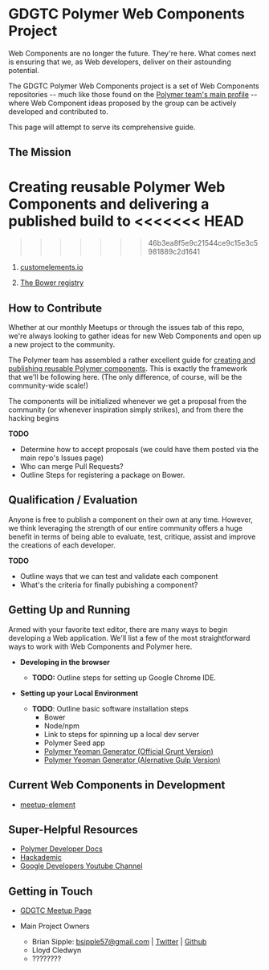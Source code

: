 GDGTC Polymer Web Components Project
======================================



Web Components are no longer the future. They're here. What comes next is ensuring that we, as Web developers, deliver on their astounding potential.

The GDGTC Polymer Web Components project is a set of Web Components repositories -- much like those found on the [Polymer team's main profile](https://github.com/Polymer) -- where Web Component ideas proposed by the group can be actively developed and contributed to.

This page will attempt to serve its comprehensive guide.

## The Mission

Creating reusable Polymer Web Components and delivering a published build to
<<<<<<< HEAD
=======

>>>>>>> 46b3ea8f5e9c21544ce9c15e3c5981889c2d1641
1. [customelements.io](http://customelements.io/)

2. [The Bower registry](http://bower.io/docs/creating-packages/)

## How to Contribute
Whether at our monthly Meetups or through the issues tab of this repo, we're always looking to gather ideas for new Web Components and open up a new project to the community.

The Polymer team has assembled a rather excellent guide for [creating and publishing reusable Polymer components](https://www.polymer-project.org/docs/start/reusableelements.html). This is exactly the framework that we'll be following here. (The only difference, of course, will be the community-wide scale!)

The components will be initialized whenever we get a proposal from the community (or whenever inspiration simply strikes), and from there the hacking begins

**TODO**
 - Determine how to accept proposals (we could have     them posted via the main repo's Issues page)
 - Who can merge Pull Requests?
 - Outline Steps for registering a package on Bower.



## Qualification / Evaluation

Anyone is free to publish a component on their own at any time. However, we think leveraging the strength of our entire community offers a huge benefit in terms of being able to evaluate, test, critique, assist and improve the creations of each developer.

**TODO**
 - Outline ways that we can test and validate each component
 - What's the criteria for finally pubishing a component?

## Getting Up and Running


Armed with your favorite text editor, there are many ways to begin developing a Web application. We'll list a few of the most straightforward ways to work with Web Components and Polymer here.

- **Developing in the browser**
    - **TODO:** Outline steps for setting up Google Chrome IDE.


- **Setting up your Local Environment**
  - **TODO**: Outline basic software installation steps
    - Bower
    - Node/npm
    - Link to steps for spinning up a local dev server
    - Polymer Seed app
    - [Polymer Yeoman Generator (Official Grunt Version)](https://github.com/yeoman/generator-polymer)
    - [Polymer Yeoman Generator (Alernative Gulp Version)](https://github.com/NicoArbogast/generator-polymer-gulp)

## Current Web Components in Development
- [meetup-element](https://github.com/GDGTC/meetup-element)

## Super-Helpful Resources

 - [Polymer Developer Docs](https://www.polymer-project.org/docs/polymer/polymer.html)
 - [Hackademic](http://itshackademic.com/)
 - [Google Developers Youtube Channel](https://www.youtube.com/user/GoogleDevelopers)


## Getting in Touch

- [GDGTC Meetup Page](http://www.meetup.com/gdg-tc/)

- Main Project Owners
  - Brian Sipple: bsipple57@gmail.com | [Twitter](https://twitter.com/Brian_Sipple) | [Github](https://github.com/BrianSipple)
  - Lloyd Cledwyn
  - ????????
